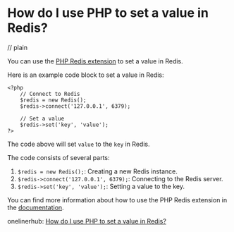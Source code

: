 # How do I use PHP to set a value in Redis?
// plain

You can use the [PHP Redis extension](https://github.com/phpredis/phpredis) to set a value in Redis.

Here is an example code block to set a value in Redis:
```
<?php
    // Connect to Redis
    $redis = new Redis();
    $redis->connect('127.0.0.1', 6379);

    // Set a value
    $redis->set('key', 'value');
?>
```

The code above will set `value` to the `key` in Redis.

The code consists of several parts:

1. `$redis = new Redis();`: Creating a new Redis instance.
2. `$redis->connect('127.0.0.1', 6379);`: Connecting to the Redis server.
3. `$redis->set('key', 'value');`: Setting a value to the key.

You can find more information about how to use the PHP Redis extension in the [documentation](https://github.com/phpredis/phpredis#usage).

onelinerhub: [How do I use PHP to set a value in Redis?](https://onelinerhub.com/predis/how-do-i-use-php-to-set-a-value-in-redis)